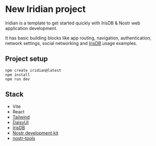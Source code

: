 # New Iridian project

Iridian is a template to get started quickly with IrisDB & Nostr web application development.

It has basic building blocks like app routing, navigation, authentication, network settings, social networking and
[IrisDB](https://github.com/irislib/irisdb) usage examples.

## Project setup
```
npm create iridian@latest
npm install
npm run dev
```

## Stack
* Vite
* React
* [Tailwind](https://tailwindcss.com/docs/installation)
* [DaisyUI](https://daisyui.com/)
* [IrisDB](https://github.com/irislib/irisdb)
* [Nostr development kit](https://github.com/nostr-dev-kit/ndk)
* [nostr-tools](https://github.com/nbd-wtf/nostr-tools)
